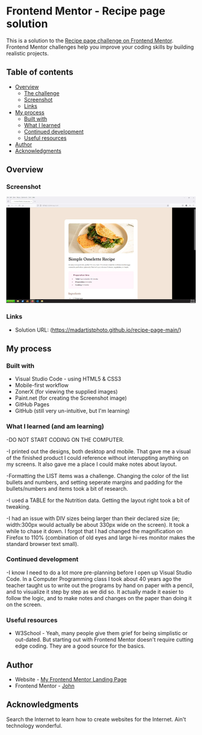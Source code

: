 # Frontend Mentor - Recipe page solution

This is a solution to the [Recipe page challenge on Frontend Mentor](https://www.frontendmentor.io/challenges/recipe-page-KiTsR8QQKm). Frontend Mentor challenges help you improve your coding skills by building realistic projects. 

## Table of contents

- [Overview](#overview)
  - [The challenge](#the-challenge)
  - [Screenshot](#screenshot)
  - [Links](#links)
- [My process](#my-process)
  - [Built with](#built-with)
  - [What I learned](#what-i-learned)
  - [Continued development](#continued-development)
  - [Useful resources](#useful-resources)
- [Author](#author)
- [Acknowledgments](#acknowledgments)


## Overview

### Screenshot

![](screenshot.jpg)

### Links

- Solution URL: (https://madartistphoto.github.io/recipe-page-main/)

## My process

### Built with

- Visual Studio Code - using HTML5 & CSS3
- Mobile-first workflow
- ZonerX (for viewing the supplied images)
- Paint.net (for creating the Screenshot image)
- GitHub Pages
- GitHub (still very un-intuitive, but I'm learning)

### What I learned (and am learning)

-DO NOT START CODING ON THE COMPUTER.

-I printed out the designs, both desktop and mobile. That gave me a visual of the finished product I could reference without interuppting anything on my screens. It also gave me a place I could make notes about layout.

-Formatting the LIST items was a challenge. Changing the color of the list bullets and numbers, and setting seperate margins and padding for the bullets/numbers and items took a bit of research.

-I used a TABLE for the Nutrition data. Getting the layout right took a bit of tweaking.

-I had an issue with DIV sizes being larger than their declared size (ie; width:300px would actually be about 330px wide on the screen). It took a while to chase it down. I forgot that I had changed the magnification on Firefox to 110% (combination of old eyes and large hi-res monitor makes the standard browser text small).

### Continued development

-I know I need to do a lot more pre-planning before I open up Visual Studio Code. In a Computer Programming class I took about 40 years ago the teacher taught us to write out the programs by hand on paper with a pencil, and to visualize it step by step as we did so. It actually made it easier to follow the logic, and to make notes and changes on the paper than doing it on the screen.

### Useful resources

- W3School - Yeah, many people give them grief for being simplistic or out-dated. But starting out with Frontend Mentor doesn't require cutting edge coding. They are a good source for the basics.

## Author

- Website - [My Frontend Mentor Landing Page](https://madartistphoto.github.io/FM-Landing-Page/)
- Frontend Mentor - [John](https://www.frontendmentor.io/profile/MadArtistPhoto)


## Acknowledgments

Search the Internet to learn how to create websites for the Internet. Ain't technology wonderful.
